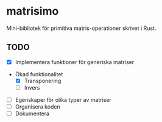 # matrisimo
Mini-bibliotek för primitiva matris-operationer skrivet i Rust.
## TODO
- [x] Implementera funktioner för generiska matriser
- Ökad funktionalitet
  - [x] Transponering
  - [ ] Invers
- [ ] Egenskaper för olika typer av matriser
- [ ] Organisera koden
- [ ] Dokumentera
